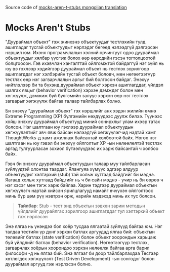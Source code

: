 Source code of [mocks-aren-t-stubs mongolian translation](https://www.gitbook.com/book/erheme318/mocks-aren-t-stubs)


# Mocks Aren't Stubs


"Дуураймал объект" гэж жинхэнэ объектуудыг тестлэхийн тулд ашигладаг тусгай объектуудыг нэрлэдэг бөгөөд нэлээдгүй дэлгэрсэн нэршил юм. Ихэнх програмчлалын хэлний орчингуут одоо дуураймал объектуудыг хялбар үүсгэж болох өөр өөрсдийн гэсэн тогтолцоотой болцгоосон. Гэв ихэвчлэн хангалттай ойлгомжтой байдаггүй нэг зүйл нь юу вэ гэхлээр хэдийгээр дуураймал объект нь тестлэх зорилгоор ашиглагддаг нэг хэлбэрийн тусгай объект боловч, мөн нөгөөтээгүүр тестлэх өөр нэг загварчлалын аргыг бий болгосон байдаг. Энэхүү нийтлэлээр би та бүхэнд дуураймал объект хэрхэн ашиглагддаг, үйлдэл шалгах явцыг (behavior verification) хэрхэн дэмждэг болон мөн хөгжүүлж, дэмжиж буй бүлгэмийн залуус хэрхэн өөр нэг тестлэх загварыг хөгжүүлж байгаа талаар тайлбарлах болно.

Би энэхүү "дуураймал объект" гэх нэршлийг анх хэдэн жилийн өмнө Extreme Programming (XP) бүлгэмийн нөхдүүдээс дуулж билээ. Түүнээс хойш энэхүү дуураймал объектууд миний сонирхлыг улам ихээр татах болсон. Нэг шалтгаан юу гэхлээр дуураймал объектуудын хөгжүүлэлтийг авч явж байсан нэлээдгүй хөгжүүлэгчид надтай хамт ThoughtWorks-д хамт ажиллаж байсантай холбоотой байх. Нөгөө нэг шалтгаан нь юу гэвэл би энэхүү ойлголтыг XP -ын нөлөөлөлтэй тестлэх аргад тулгуурласан зохиол бүтээлүүдээс их харж байсантай ч холбоо байх.

Гэвч би энэхүү дуураймал объектуудын талаар муу тайлбарласан зүйлүүдтэй олонтаа таардаг. Ялангуяа хүмүүс эдгээр алдуур объектуудыг хэлтэрхий (stub) тай хольж хутгаад байдгийг би мэднэ. Яагаад хольж хутгаад байдгийг нь ч би сайн мэднэ - учир нь би өөрөө ч нэг хэсэг мөн тэгж харж байлаа. Харин тэдгээр дуураймал объектын хөгжүүлэгч нартай хийсэн ярилцлагууд намайг өчүүхэн ойлголтоос минь бүр цөм рүү нэвтрэн орж, нарийн мэдэхэд минь их тус болсон.

>**Тайлбар**:
Stub - тест энд объектын зөвхөн зарим методын үйлдлийг дуурайлгах зорилгоор ашиглагддаг тул хэлтэрхий объект гэж нэрлэсэн

Энэ ялгаа нь үнэндээ бол хоёр тусдаа ялгаатай зүйлүүд байгаа юм. Нэг талдаа тестийн үр дүнг хэрхэн батлах аргуудад ялгаа бий: объектын төлөвийг батлах (state verification) болон объект хоорондын харьцаж буй үйлдлийг батлах (behavior verification). Нөгөөтээгүүр тестлэх, загварчлах хоёрын хоорондоо хэрхэн нөлөөлж байгаа арга барил философи -д нь ялгаа бий. Энэ ялгааг би доор тайлбарлахдаа Тестээр хөтлөгдөх хөгжүүлэлт (Test Driven Development) -ын сонгодог болон дуураймал аргууд гэж нэрлэсэн болно.
